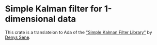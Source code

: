 # Simple Kalman filter for 1-dimensional data

This crate is a translateion to Ada of the ["Simple Kalman Filter
Library"](https://github.com/denyssene/SimpleKalmanFilter) by [Denys
Sene](https://github.com/denyssene).
